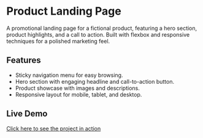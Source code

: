 # Product Landing Page

A promotional landing page for a fictional product, featuring a hero section, product highlights, and a call to action. Built with flexbox and responsive techniques for a polished marketing feel.

## Features
- Sticky navigation menu for easy browsing.
- Hero section with engaging headline and call-to-action button.
- Product showcase with images and descriptions.
- Responsive layout for mobile, tablet, and desktop.  

## Live Demo
[Click here to see the project in action](https://juanman2099.github.io/Product-Landing-Page/)
